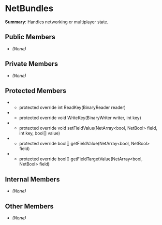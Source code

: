 # NetBundles

**Summary:** Handles networking or multiplayer state.

## Public Members
- *(None)*

## Private Members
- *(None)*

## Protected Members
- - protected override int ReadKey(BinaryReader reader)
- - protected override void WriteKey(BinaryWriter writer, int key)
- - protected override void setFieldValue(NetArray<bool, NetBool> field, int key, bool[] value)
- - protected override bool[] getFieldValue(NetArray<bool, NetBool> field)
- - protected override bool[] getFieldTargetValue(NetArray<bool, NetBool> field)

## Internal Members
- *(None)*

## Other Members
- *(None)*
